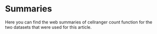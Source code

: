 # Summaries

Here you can find the web summaries of cellranger count function for the two datasets that were used for this article.
